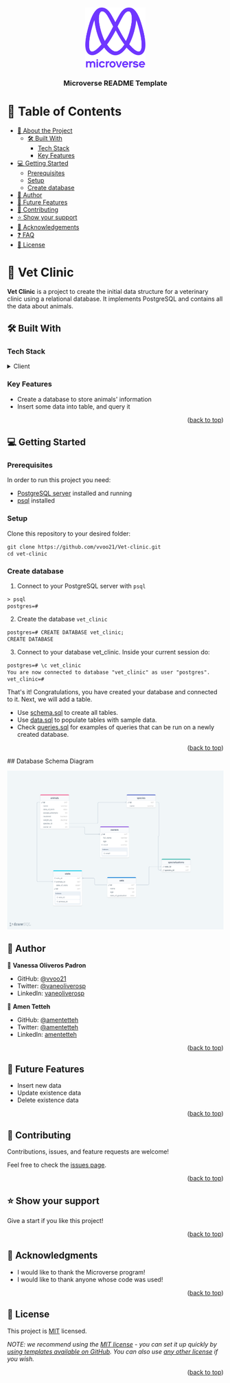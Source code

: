 <a name="readme-top"></a>

<div align="center">

  <img src="https://raw.githubusercontent.com/vvoo21/readme-template/master/murple_logo.png" alt="logo" width="140"  height="auto" />
  <br/>

  <h3><b>Microverse README Template</b></h3>

</div>

# 📗 Table of Contents

- [📖 About the Project](#about-project)
  - [🛠 Built With](#built-with)
    - [Tech Stack](#tech-stack)
    - [Key Features](#key-features)
- [💻 Getting Started](#getting-started)
  - [Prerequisites](#prerequisites)
  - [Setup](#setup)
  - [Create database](#create-database)
- [👥 Author](#author)
- [🔭 Future Features](#future-features)
- [🤝 Contributing](#contributing)
- [⭐️ Show your support](#support)
- [🙏 Acknowledgements](#acknowledgements)
- [❓ FAQ](#faq)
- [📝 License](#license)

# 📖 Vet Clinic <a name="about-project"></a>

**Vet Clinic** is a project to create the initial data structure for a veterinary clinic using a relational database. It implements PostgreSQL and contains all the data about animals.

## 🛠 Built With <a name="built-with"></a>

### Tech Stack <a name="tech-stack"></a>

<details>
  <summary>Client</summary>
  <ul>
    <li><a href="https://www.postgresql.org/">PostgreSQL</a></li>
  </ul>
</details>

### Key Features <a name="key-features"></a>

- Create a database to store animals' information
- Insert some data into table, and query it

<p align="right">(<a href="#readme-top">back to top</a>)</p>

## 💻 Getting Started <a name="getting-started"></a>

### Prerequisites

In order to run this project you need:

- [PostgreSQL server](https://www.postgresql.org/download/) installed and running
- [psql](https://www.postgresql.org/docs/current/app-psql.html) installed

### Setup

Clone this repository to your desired folder:

```
git clone https://github.com/vvoo21/Vet-clinic.git
cd vet-clinic
```

### Create database

1. Connect to your PostgreSQL server with `psql`
```
> psql
postgres=#
```

2. Create the database `vet_clinic`
```
postgres=# CREATE DATABASE vet_clinic;
CREATE DATABASE
```

3. Connect to your database vet_clinic. Inside your current session do:
```
postgres=# \c vet_clinic
You are now connected to database "vet_clinic" as user "postgres".
vet_clinic=#
```

That's it! Congratulations, you have created your database and connected to it. Next, we will add a table.

- Use [schema.sql](./schema.sql) to create all tables.
- Use [data.sql](./data.sql) to populate tables with sample data.
- Check [queries.sql](./queries.sql) for examples of queries that can be run on a newly created database.

<p align="right">(<a href="#readme-top">back to top</a>)</p>
## Database Schema Diagram

![](./img/schema.png)

## 👥 Author <a name="authors"></a>

👤 **Vanessa Oliveros Padron**

- GitHub: [@vvoo21](https://github.com/vvoo21)
- Twitter: [@vaneoliverosp](https://twitter.com/vaneoliverosp)
- LinkedIn: [vaneoliverosp](https://www.linkedin.com/in/vaneoliverosp/)

👤 **Amen Tetteh**

- GitHub: [@amentetteh](https://github.com/amentetteh)
- Twitter: [@amentetteh](https://twitter.com/amentetteh)
- LinkedIn: [amentetteh](https://www.linkedin.com/in/amentetteh/)


<p align="right">(<a href="#readme-top">back to top</a>)</p>

## 🔭 Future Features <a name="future-features"></a>

- Insert new data
- Update existence data
- Delete existence data

<p align="right">(<a href="#readme-top">back to top</a>)</p>

## 🤝 Contributing <a name="contributing"></a>

Contributions, issues, and feature requests are welcome!

Feel free to check the [issues page](../../issues/).

<p align="right">(<a href="#readme-top">back to top</a>)</p>

## ⭐️ Show your support <a name="support"></a>

Give a start if you like this project!

<p align="right">(<a href="#readme-top">back to top</a>)</p>

## 🙏 Acknowledgments <a name="acknowledgements"></a>

- I would like to thank the Microverse program!
- I would like to thank anyone whose code was used!

<p align="right">(<a href="#readme-top">back to top</a>)</p>

## 📝 License <a name="license"></a>

This project is [MIT](./LICENSE) licensed.

_NOTE: we recommend using the [MIT license](https://choosealicense.com/licenses/mit/) - you can set it up quickly by [using templates available on GitHub](https://docs.github.com/en/communities/setting-up-your-project-for-healthy-contributions/adding-a-license-to-a-repository). You can also use [any other license](https://choosealicense.com/licenses/) if you wish._

<p align="right">(<a href="#readme-top">back to top</a>)</p>
